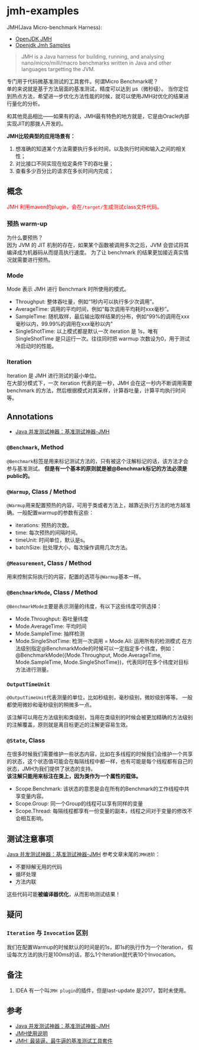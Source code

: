 # jmh-examples

JMH(Java Micro-benchmark Harness):
+ [OpenJDK JMH](http://openjdk.java.net/projects/code-tools/jmh/)
+ [Openjdk Jmh Samples](http://hg.openjdk.java.net/code-tools/jmh/file/tip/jmh-samples/src/main/java/org/openjdk/jmh/samples/)

> JMH is a Java harness for building, running,
> and analysing nano/micro/milli/macro benchmarks written in Java and other languages targetting the JVM.

专门用于代码微基准测试的工具套件。何谓Micro Benchmark呢？  
单的来说就是基于方法层面的基准测试，精度可以达到 μs（微秒级）。
当你定位到热点方法，希望进一步优化方法性能的时候，就可以使用JMH对优化的结果进行量化的分析。

和其他竞品相比——如果有的话，JMH最有特色的地方就是，它是由Oracle内部实现JIT的那拨人开发的。

**JMH比较典型的应用场景有：**
1) 想准确的知道某个方法需要执行多长时间，以及执行时间和输入之间的相关性；
2) 对比接口不同实现在给定条件下的吞吐量；
3) 查看多少百分比的请求在多长时间内完成；

## 概念
<font color="red">JMH 利用maven的plugin，会在`/target/`生成测试class文件代码。</font>

### 预热 warm-up
为什么要预热？  
因为 JVM 的 JIT 机制的存在，如果某个函数被调用多次之后，JVM 会尝试将其编译成为机器码从而提高执行速度。
为了让 benchmark 的结果更加接近真实情况就需要进行预热。

### Mode
Mode 表示 JMH 进行 Benchmark 时所使用的模式。
  - Throughput: 整体吞吐量，例如“1秒内可以执行多少次调用”。
  - AverageTime: 调用的平均时间，例如“每次调用平均耗时xxx毫秒”。
  - SampleTime: 随机取样，最后输出取样结果的分布，例如“99%的调用在xxx毫秒以内，99.99%的调用在xxx毫秒以内”
  - SingleShotTime: 以上模式都是默认一次 iteration 是 1s，唯有 SingleShotTime 是只运行一次。往往同时把 warmup 次数设为0，用于测试冷启动时的性能。

### Iteration
Iteration 是 JMH 进行测试的最小单位。  
在大部分模式下，一次 iteration 代表的是一秒，JMH 会在这一秒内不断调用需要 benchmark 的方法，然后根据模式对其采样，计算吞吐量，计算平均执行时间等。

## Annotations
- [Java 并发测试神器：基准测试神器-JMH]

### `@Benchmark`, Method
`@Benchmark`标签是用来标记测试方法的，只有被这个注解标记的话，该方法才会参与基准测试。
**但是有一个基本的原则就是被@Benchmark标记的方法必须是public的。**

### `@Warmup`, Class / Method
`@Warmup`用来配置预热的内容，可用于类或者方法上，越靠近执行方法的地方越准确。一般配置warmup的参数有这些：
  - iterations: 预热的次数。
  - time: 每次预热的间隔时间。
  - timeUnit: 时间单位，默认是s。
  - batchSize: 批处理大小，每次操作调用几次方法。

### `@Measurement`, Class / Method
用来控制实际执行的内容，配置的选项与`@Warmup`基本一样。

### `@BenchmarkMode`, Class / Method
`@BenchmarkMode主`要是表示测量的纬度，有以下这些纬度可供选择：
  - Mode.Throughput: 吞吐量纬度
  - Mode.AverageTime: 平均时间
  - Mode.SampleTime: 抽样检测
  - Mode.SingleShotTime: 检测一次调用
  = Mode.All: 运用所有的检测模式 在方法级别指定@BenchmarkMode的时候可以一定指定多个纬度，例如：@BenchmarkMode({Mode.Throughput, Mode.AverageTime, Mode.SampleTime, Mode.SingleShotTime})，代表同时在多个纬度对目标方法进行测量。

### `OutputTimeUnit`
`@OutputTimeUnit`代表测量的单位，比如秒级别，毫秒级别，微妙级别等等。
一般都使用微妙和毫秒级别的稍微多一点。

该注解可以用在方法级别和类级别，当用在类级别的时候会被更加精确的方法级别的注解覆盖，原则就是离目标更近的注解更容易生效。

### `@State`, Class
在很多时候我们需要维护一些状态内容，比如在多线程的时候我们会维护一个共享的状态，这个状态值可能会在每隔线程中都一样，也有可能是每个线程都有自己的状态，JMH为我们提供了状态的支持。  
**该注解只能用来标注在类上，因为类作为一个属性的载体。**

- Scope.Benchmark: 该状态的意思是会在所有的Benchmark的工作线程中共享变量内容。
- Scope.Group: 同一个Group的线程可以享有同样的变量
- Scope.Thread: 每隔线程都享有一份变量的副本，线程之间对于变量的修改不会相互影响。


## 测试注意事项
[Java 并发测试神器：基准测试神器-JMH] 参考文章末尾的`JMH进阶`：
  - 不要辩解无用的代码
  - 循环处理
  - 方法内联

这些代码可能**被编译器优化**，从而影响测试结果！

## 疑问

### `Iteration` 与 `Invocation` 区别
我们在配置Warmup的时候默认的时间是的1s，即1s的执行作为一个Iteration，
假设每次方法的执行是100ms的话，那么1个Iteration就代表10个Invocation。

## 备注
1. IDEA 有一个叫`JMH plugin`的插件，但是last-update 是2017，暂时未使用。

## 参考
  - [Java 并发测试神器：基准测试神器-JMH]
  - [JMH使用说明]
  - [JMH: 最装逼，最牛逼的基准测试工具套件]


[Java 并发测试神器：基准测试神器-JMH]: https://mp.weixin.qq.com/s/JkbtjPnaWNQ57t7MSb1JlQ
[JMH使用说明]: https://blog.csdn.net/lxbjkben/article/details/79410740
[JMH: 最装逼，最牛逼的基准测试工具套件]: https://www.jianshu.com/p/0da2988b9846